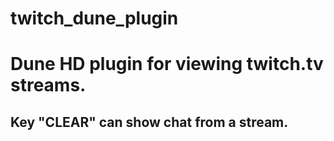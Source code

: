 twitch_dune_plugin
==================

# Dune HD plugin for viewing twitch.tv streams.
## Key "CLEAR" can show chat from a stream.
